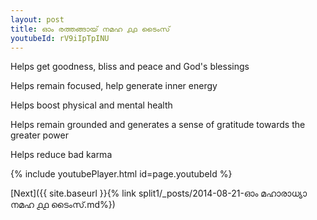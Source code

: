 ```yaml
---
layout: post
title: ഓം രത്തങ്ങായ് നമഹ ൧൧ ടൈംസ്
youtubeId: rV9iIpTpINU
---
```

 
 
Helps get goodness, bliss and peace and God's blessings
 
Helps remain focused, help generate inner energy 
 
Helps boost physical and mental health 
 
Helps remain grounded and generates a sense of gratitude towards the greater power 
 
Helps reduce bad karma
 
 
 
 


{% include youtubePlayer.html id=page.youtubeId %}
 
[Next]({{ site.baseurl }}{% link  split1/_posts/2014-08-21-ഓം മഹാരാധ്യാ നമഹ ൧൧ ടൈംസ്.md%})
 
